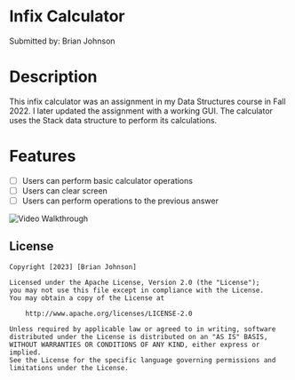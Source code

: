 # Infix Calculator
Submitted by: Brian Johnson

# Description
This infix calculator was an assignment in my Data Structures course in Fall 2022. I later updated the assignment with a working GUI. The calculator uses the Stack data structure to perform its calculations.

# Features
- [ ] Users can perform basic calculator operations
- [ ] Users can clear screen
- [ ] Users can perform operations to the previous answer

![Video Walkthrough](https://imgur.com/a/gnRuiLv)

## License

    Copyright [2023] [Brian Johnson]

    Licensed under the Apache License, Version 2.0 (the "License");
    you may not use this file except in compliance with the License.
    You may obtain a copy of the License at

        http://www.apache.org/licenses/LICENSE-2.0

    Unless required by applicable law or agreed to in writing, software
    distributed under the License is distributed on an "AS IS" BASIS,
    WITHOUT WARRANTIES OR CONDITIONS OF ANY KIND, either express or implied.
    See the License for the specific language governing permissions and
    limitations under the License.

